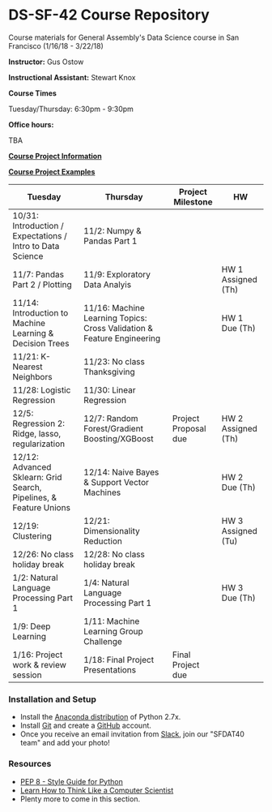 # DS-SF-42 Course Repository
Course materials for General Assembly's Data Science course in San Francisco (1/16/18 - 3/22/18)

**Instructor:** Gus Ostow

**Instructional Assistant:** Stewart Knox


**Course Times**

Tuesday/Thursday: 6:30pm - 9:30pm

**Office hours:** 

TBA

**[Course Project Information](project.md)**

**[Course Project Examples](project-examples.md)**

Tuesday | Thursday | Project Milestone | HW
--- | --- | --- | ---
10/31: Introduction / Expectations / Intro to Data Science | 11/2: Numpy & Pandas Part 1
11/7: Pandas Part 2 / Plotting | 11/9: Exploratory Data Analyis | | HW 1 Assigned (Th)
11/14: Introduction to Machine Learning & Decision Trees | 11/16: Machine Learning Topics: Cross Validation & Feature Engineering ||HW 1 Due (Th) 
11/21: K-Nearest Neighbors | 11/23: No class Thanksgiving  ||
11/28: Logistic Regression | 11/30: Linear Regression  || 
12/5: Regression 2: Ridge, lasso, regularization  | 12/7: Random Forest/Gradient Boosting/XGBoost | Project Proposal due|HW 2 Assigned (Th)
12/12: Advanced Sklearn: Grid Search, Pipelines, & Feature Unions | 12/14: Naive Bayes & Support Vector Machines | | HW 2 Due (Th) 
12/19: Clustering | 12/21: Dimensionality Reduction | | HW 3 Assigned (Tu)
12/26: No class holiday break | 12/28: No class holiday break ||
1/2: Natural Language Processing Part 1 | 1/4: Natural Language Processing Part 1 || HW 3 Due (Th)
1/9: Deep Learning | 1/11: Machine Learning Group Challenge |
1/16: Project work & review session | 1/18: Final Project Presentations | Final Project due|

### Installation and Setup
* Install the [Anaconda distribution](http://continuum.io/downloads) of Python 2.7x.
* Install [Git](http://git-scm.com/book/en/v2/Getting-Started-Installing-Git) and create a [GitHub](https://github.com/) account.
* Once you receive an email invitation from [Slack](https://slack.com/), join our "SFDAT40 team" and add your photo!

### Resources
* [PEP 8 - Style Guide for Python](http://www.python.org/dev/peps/pep-0008)
* [Learn How to Think Like a Computer Scientist](http://interactivepython.org/runestone/static/thinkcspy/toc.html#t-o-c)
* Plenty more to come in this section.
